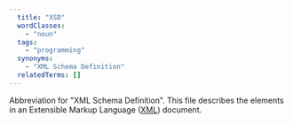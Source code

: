 ```yaml
---
  title: "XSD"
  wordClasses:
    - "noun"
  tags:
    - "programming"
  synonyms:
    - "XML Schema Definition"
  relatedTerms: []
---
```

Abbreviation for "XML Schema Definition". This file describes the elements in an Extensible Markup Language ([XML](https://glossary.magento.com/xml)) document.
